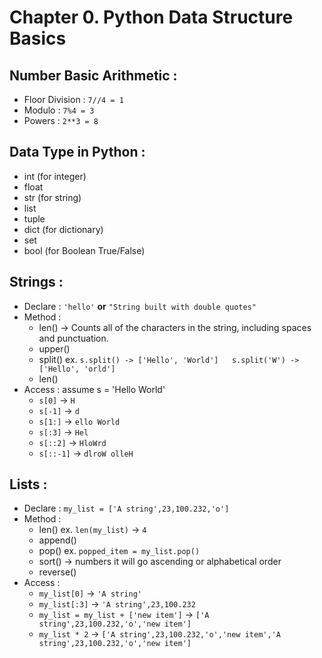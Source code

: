 # Chapter **0.**  Python Data Structure Basics

## **Number Basic Arithmetic :**  
 * Floor Division : `7//4 = 1`
 * Modulo :  `7%4 = 3`
 * Powers : `2**3 = 8`
 
## Data Type in Python :
 * int (for integer)
 * float
 * str (for string)
 * list
 * tuple
 * dict (for dictionary)
 * set
 * bool (for Boolean True/False)

## Strings :
 * Declare : `'hello'` **or** `"String built with double quotes"`
 * Method  : 
     + len() -> Counts all of the characters in the string, including spaces and punctuation.
     + upper()
     + split() ex. `s.split() -> ['Hello', 'World']   s.split('W') ->  ['Hello', 'orld']`
     + len()
 * Access  :  assume s = 'Hello World'
     + `s[0]` -> `H`
     + `s[-1]` -> `d`
     + `s[1:]` -> `ello World`
     + `s[:3]` -> `Hel`
     + `s[::2]` -> `HloWrd`
     + `s[::-1]` -> `dlroW olleH`  

## Lists :
 * Declare : `my_list = ['A string',23,100.232,'o']`  
 * Method  : 
     + len() ex. `len(my_list)` -> `4`
     + append()
     + pop() ex. `popped_item = my_list.pop()` 
     + sort() -> numbers it will go ascending or alphabetical order
     + reverse()
 * Access  :
     + `my_list[0]` -> `'A string'`
     + `my_list[:3]` -> `'A string',23,100.232`
     + `my_list = my_list + ['new item']` -> `['A string',23,100.232,'o','new item']`
     + `my_list * 2` -> `['A string',23,100.232,'o','new item','A string',23,100.232,'o','new item']`
